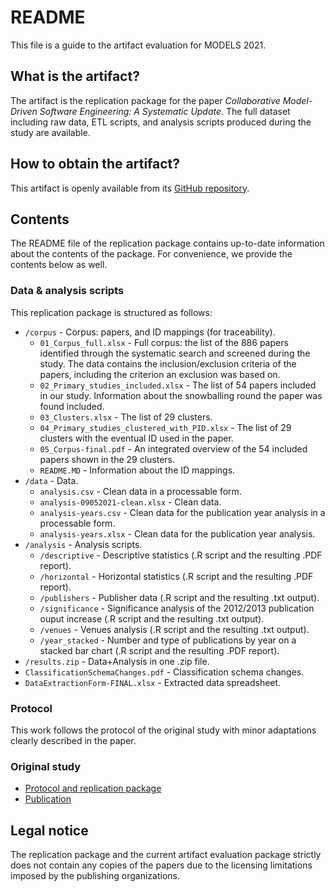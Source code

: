 # README
This file is a guide to the artifact evaluation for MODELS 2021.

## What is the artifact?
The artifact is the replication package for the paper _Collaborative Model-Driven Software Engineering: A Systematic Update_. The full dataset including raw data, ETL scripts, and analysis scripts produced during the study are available.

## How to obtain the artifact?
This artifact is openly available from its [GitHub repository](https://github.com/S2-group/cmdse-2021-replication-package).

## Contents
The README file of the replication package contains up-to-date information about the contents of the package. For convenience, we provide the contents below as well.

### Data & analysis scripts

This replication package is structured as follows:
* `/corpus` - Corpus: papers, and ID mappings (for traceability).
  * `01_Corpus_full.xlsx` - Full corpus: the list of the 886 papers identified through the systematic search and screened during the study. The data contains the inclusion/exclusion criteria of the papers, including the criterion an exclusion was based on.
  * `02_Primary_studies_included.xlsx` - The list of 54 papers included in our study. Information about the snowballing round the paper was found included.
  * `03_Clusters.xlsx` - The list of 29 clusters.
  * `04_Primary_studies_clustered_with_PID.xlsx` - The list of 29 clusters with the eventual ID used in the paper.
  * `05_Corpus-final.pdf` - An integrated overview of the 54 included papers shown in the 29 clusters.
  * `README.MD` - Information about the ID mappings.
* `/data` - Data.
   * `analysis.csv` - Clean data in a processable form.
   * `analysis-09052021-clean.xlsx` - Clean data.
   * `analysis-years.csv` - Clean data for the publication year analysis in a processable form.
   * `analysis-years.xlsx` - Clean data for the publication year analysis.
* `/analysis` - Analysis scripts.
   * `/descriptive` - Descriptive statistics (.R script and the resulting .PDF report).
   * `/horizontal` - Horizontal statistics (.R script and the resulting .PDF report).
   * `/publishers` - Publisher data (.R script and the resulting .txt output).
   * `/significance` - Significance analysis of the 2012/2013 publication ouput increase (.R script and the resulting .txt output).
   * `/venues` - Venues analysis (.R script and the resulting .txt output).
   * `/year_stacked` - Number and type of publications by year on a stacked bar chart (.R script and the resulting .PDF report).
* `/results.zip` - Data+Analysis in one .zip file.
* `ClassificationSchemaChanges.pdf` - Classification schema changes.
* `DataExtractionForm-FINAL.xlsx` - Extracted data spreadsheet.

### Protocol

This work follows the protocol of the original study with minor adaptations clearly described in the paper.

### Original study
* [Protocol and replication package](http://people.disim.univaq.it/mirco.franzago/collaborativeMDSE)
* [Publication](https://ieeexplore.ieee.org/document/8047991/)



## Legal notice
The replication package and the current artifact evaluation package strictly does not contain any copies of the papers due to the licensing limitations imposed by the publishing organizations.